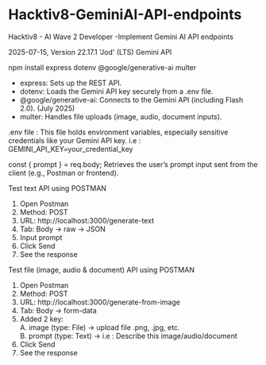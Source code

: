# Hacktiv8-GeminiAI-API-endpoints
Hacktiv8 - AI Wave 2 Developer -Implement Gemini AI API endpoints

2025-07-15, Version 22.17.1 'Jod' (LTS)
Gemini API 

npm install express dotenv @google/generative-ai multer

- express: Sets up the REST API.  
- dotenv: Loads the Gemini API key securely from a .env file.  
- @google/generative-ai: Connects to the Gemini API (including Flash 2.0). (July 2025)  
- multer: Handles file uploads (image, audio, document inputs).  

.env file : This file holds environment variables, especially sensitive credentials like your Gemini API key. i.e : GEMINI_API_KEY=your_credential_key

const { prompt } = req.body; Retrieves the user’s prompt input sent from the client (e.g., Postman or frontend).

Test text API using POSTMAN  
1. Open Postman  
2. Method: POST  
3. URL: http://localhost:3000/generate-text  
4. Tab: Body → raw → JSON  
5. Input prompt  
6. Click Send  
7. See the response  

Test file (image, audio & document) API using POSTMAN  
1. Open Postman  
2. Method: POST  
3. URL: http://localhost:3000/generate-from-image  
4. Tab: Body → form-data  
5. Added 2 key:  
A. image (type: File) → upload file .png, .jpg, etc.  
B. prompt (type: Text) → i.e : Describe this image/audio/document  
6. Click Send  
7. See the response  


